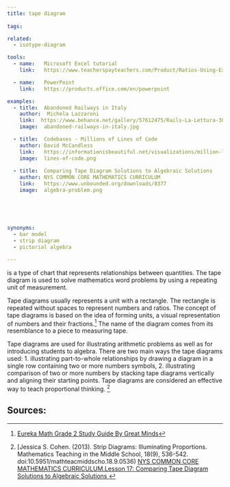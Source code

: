 ```yaml
---
title: tape diagram
  
tags:

related:
  - isotype-diagram

tools:
  - name:   Microsoft Excel tutorial
    link:   https://www.teacherspayteachers.com/Product/Ratios-Using-Excel-to-Demonstrate-the-use-of-Tape-Diagrams-and-Tables-945023

  - name:   PowerPoint
    link:   https://products.office.com/en/powerpoint

examples:
  - title:  Abandoned Railways in Italy
    author:  Michela Lazzaroni
    link:  https://www.behance.net/gallery/57612475/Rails-La-Lettura-306-dataviz
    image:  abandoned-railways-in-italy.jpg

  - title:  Codebases - Millions of Lines of Code
    author: David McCandless
    link:   https://informationisbeautiful.net/visualizations/million-lines-of-code/
    image:  lines-of-code.png
  
  - title:  Comparing Tape Diagram Solutions to Algebraic Solutions
    author: NYS COMMON CORE MATHEMATICS CURRICULUM
    link:   https://www.unbounded.org/downloads/8377
    image:  algebra-problem.png
 
 
    
    

synonyms:
  - bar model
  - strip diagram
  - pictorial algebra

---
```


is a type of chart that represents relationships between quantities. The tape diagram is used to solve mathematics word problems by using a repeating unit of measurement. 

<!--more-->
Tape diagrams usually represents a unit with a rectangle. The rectangle is repeated without spaces to represent numbers and ratios. 
The concept of tape diagrams is based on the idea of forming units, a visual representation of numbers and their fractions.[^minds]
The name of the diagram comes from its resemblance to a piece to measuring tape.

Tape diagrams are used for illustrating arithmetic problems as well as for introducing students to algebra. There are two main ways the tape diagrams used: 1. illustrating part-to-whole relationships by drawing a diagram in a single row containing two or more numbers symbols, 2. illustrating comparison of two or more numbers by stacking tape diagrams vertically and aligning their starting points. 
Tape diagrams are considered an effective way to teach proportional thinking. [^cohen]

## Sources:
[^minds]: [Eureka Math Grade 2 Study Guide By Great Minds](https://books.google.com/books?id=r5IvCgAAQBAJ&pg=PA128&redir_esc=y#v=onepage&q&f=false)
[^cohen]: [Jessica S. Cohen. (2013). Strip Diagrams: Illuminating Proportions. Mathematics Teaching in the Middle School, 18(9), 536-542. doi:10.5951/mathteacmiddscho.18.9.0536)
[NYS COMMON CORE MATHEMATICS CURRICULUM.Lesson 17: Comparing Tape Diagram Solutions to Algebraic Solutions ]()
